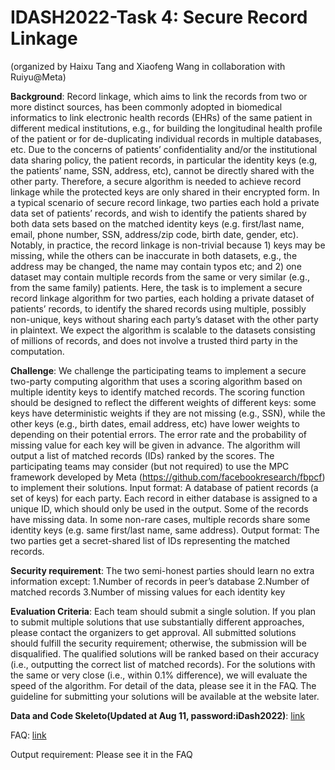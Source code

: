 # IDASH2022-Task 4: Secure Record Linkage
(organized by Haixu Tang and Xiaofeng Wang in collaboration with Ruiyu@Meta)

**Background**:  Record linkage, which aims to link the records from two or more distinct sources, has been commonly adopted in biomedical informatics to link electronic health records (EHRs) of the same patient in different medical institutions, e.g., for building the longitudinal health profile of the patient or for de-duplicating individual records in multiple databases, etc. Due to the concerns of patients’ confidentiality and/or the institutional data sharing policy, the patient records, in particular the identity keys (e.g, the patients’ name, SSN, address, etc), cannot be directly shared with the other party. Therefore, a secure algorithm is needed to achieve record linkage while the protected keys are only shared in their encrypted form. In a typical scenario of secure record linkage, two parties each hold a private data set of patients’ records, and wish to identify the patients shared by both data sets based on the matched identity keys (e.g. first/last name, email, phone number, SSN, address/zip code, birth date, gender, etc). Notably, in practice, the record linkage is non-trivial because 1) keys may be missing, while the others can be inaccurate in both datasets, e.g., the address may be changed, the name may contain typos etc; and 2) one dataset may contain multiple records from the same or very similar (e.g., from the same family) patients. Here, the task is to implement a secure record linkage algorithm for two parties, each holding a private dataset of patients’ records, to identify the shared records using multiple, possibly non-unique, keys without sharing each party’s dataset with the other party in plaintext. We expect the algorithm is scalable to the datasets consisting of millions of records, and does not involve a trusted third party in the computation.

**Challenge**:  We challenge the participating teams to implement a secure two-party computing algorithm that uses a scoring algorithm based on multiple identity keys to identify matched records. The scoring function should be designed to reflect the different weights of different keys: some keys have deterministic weights if they are not missing (e.g., SSN), while the other keys (e.g., birth dates, email address, etc) have lower weights to depending on their potential errors. The error rate and the probability of missing value for each key will be given in advance. The algorithm will output a list of matched records (IDs) ranked by the scores. The participating teams may consider (but not required) to use the MPC framework developed by Meta (https://github.com/facebookresearch/fbpcf) to implement their solutions.
Input format: A database of patient records (a set of keys) for each party. Each record in either database is assigned to a unique ID, which should only be used in the output. Some of the records have missing data. In some non-rare cases, multiple records share some identity keys (e.g. same first/last name, same address).
Output format: The two parties get a secret-shared list of IDs representing the matched records.

**Security requirement**:   The two semi-honest parties should learn no extra information except:
1.Number of records in peer’s database
2.Number of matched records
3.Number of missing values for each identity key

**Evaluation Criteria**:   Each team should submit a single solution. If you plan to submit multiple solutions that use substantially different approaches, please contact the organizers to get approval. All submitted solutions should fulfill the security requirement; otherwise, the submission will be disqualified. The qualified solutions will be ranked based on their accuracy (i.e., outputting the correct list of matched records). For the solutions with the same or very close (i.e., within 0.1% difference), we will evaluate the speed of the algorithm. For detail of the data, please see it in the FAQ. The guideline for submitting your solutions will be available at the website later.

**Data and Code Skeleto(Updated at Aug 11, password:iDash2022)**: [link](https://indiana-my.sharepoint.com/:f:/g/personal/zhu11_iu_edu/EkFJ17EHX59LsO1Ekfc0TPkBi7CipeIHccd4wjb0CRhjzQ?e=qlt6aH)

FAQ: [link](https://www.notion.so/huthvincent/All-you-need-to-know-in-the-Track-4-5f1948397ca246d197c9555a1663f80f)

Output requirement:   Please see it in the FAQ

